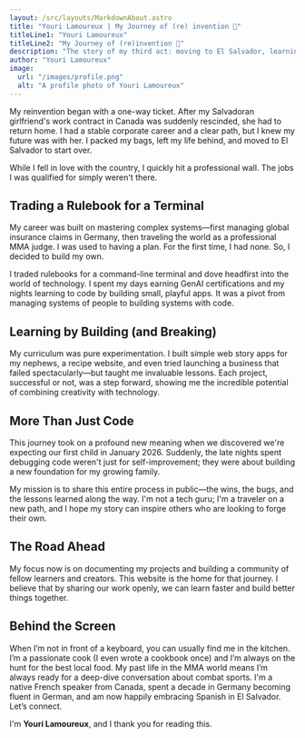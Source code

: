 ```yaml
---
layout: /src/layouts/MarkdownAbout.astro
title: "Youri Lamoureux | My Journey of (re) invention 🚀"
titleLine1: "Youri Lamoureux"
titleLine2: "My Journey of (re)invention 🚀"
description: "The story of my third act: moving to El Salvador, learning to code, and building a new future."
author: "Youri Lamoureux"
image:
  url: "/images/profile.png"
  alt: "A profile photo of Youri Lamoureux"
---
```


My reinvention began with a one-way ticket. After my Salvadoran girlfriend's work contract in Canada was suddenly rescinded, she had to return home. I had a stable corporate career and a clear path, but I knew my future was with her. I packed my bags, left my life behind, and moved to El Salvador to start over.

While I fell in love with the country, I quickly hit a professional wall. The jobs I was qualified for simply weren't there.

##  Trading a Rulebook for a Terminal

My career was built on mastering complex systems—first managing global insurance claims in Germany, then traveling the world as a professional MMA judge. I was used to having a plan. For the first time, I had none. So, I decided to build my own.

I traded rulebooks for a command-line terminal and dove headfirst into the world of technology. I spent my days earning GenAI certifications and my nights learning to code by building small, playful apps. It was a pivot from managing systems of people to building systems with code.


## Learning by Building (and Breaking)

My curriculum was pure experimentation. I built simple web story apps for my nephews, a recipe website, and even tried launching a business that failed spectacularly—but taught me invaluable lessons. Each project, successful or not, was a step forward, showing me the incredible potential of combining creativity with technology.

##  More Than Just Code

This journey took on a profound new meaning when we discovered we're expecting our first child in January 2026. Suddenly, the late nights spent debugging code weren't just for self-improvement; they were about building a new foundation for my growing family.

My mission is to share this entire process in public—the wins, the bugs, and the lessons learned along the way. I'm not a tech guru; I'm a traveler on a new path, and I hope my story can inspire others who are looking to forge their own.

## The Road Ahead

My focus now is on documenting my projects and building a community of fellow learners and creators. This website is the home for that journey. I believe that by sharing our work openly, we can learn faster and build better things together.

## Behind the Screen

When I’m not in front of a keyboard, you can usually find me in the kitchen. I’m a passionate cook (I even wrote a cookbook once) and I’m always on the hunt for the best local food. My past life in the MMA world means I’m always ready for a deep-dive conversation about combat sports. I'm a native French speaker from Canada, spent a decade in Germany becoming fluent in German, and am now happily embracing Spanish in El Salvador. Let’s connect.

I'm **Youri Lamoureux**, and I thank you for reading this.
